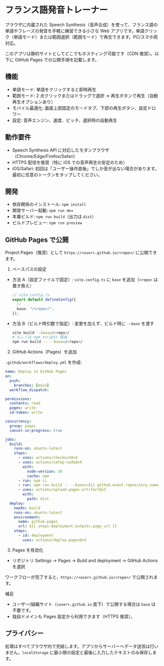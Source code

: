 # フランス語発音トレーナー

ブラウザに内蔵された Speech Synthesis（音声合成）を使って、フランス語の単語やフレーズの発音を手軽に練習できる小さな Web アプリです。単語クリック（単語モード）または範囲選択（範囲モード）で再生できます。PC/スマホ両対応。

このアプリは静的サイトとしてどこでもホスティング可能です（CDN 推奨）。以下に GitHub Pages での公開手順を記載します。

## 機能

- 単語モード: 単語をクリックすると即時再生
- 範囲モード: 2 点クリックまたはドラッグで選択 → 再生ボタンで再生（自動再生オプションあり）
- モバイル最適化: 画面上部固定のモードタブ、下部の再生ボタン、設定ドロワー
- 設定: 音声エンジン、速度、ピッチ、選択時の自動再生

## 動作要件

- Speech Synthesis API に対応したモダンブラウザ（Chrome/Edge/Firefox/Safari）
- HTTPS 配信を推奨（特に iOS での音声再生の安定のため）
- iOS/Safari: 初回は「ユーザー操作直後」でしか音が出ない場合があります。最初に任意のトークンをタップしてください。

## 開発

- 依存関係のインストール: `npm install`
- 開発サーバー起動: `npm run dev`
- 本番ビルド: `npm run build`（出力は `dist`）
- ビルドプレビュー: `npm run preview`

## GitHub Pages で公開

Project Pages（推奨）として `https://<user>.github.io/<repo>/` に公開できます。

1. ベースパスの設定

- 方法 A（設定ファイルで固定）: `vite.config.ts` に `base` を追加（`<repo>` は置き換え）

  ```ts
  // vite.config.ts
  export default defineConfig({
    // ...
    base: "/<repo>/",
  });
  ```

- 方法 B（ビルド時引数で指定）: 変更を加えず、ビルド時に `--base` を渡す

  ```bash
  vite build --base=/<repo>/
  # もしくは npm scripts 経由
  npm run build -- --base=/<repo>/
  ```

2. GitHub Actions（Pages）を追加

`.github/workflows/deploy.yml` を作成:

```yaml
name: Deploy to GitHub Pages
on:
  push:
    branches: [main]
  workflow_dispatch:

permissions:
  contents: read
  pages: write
  id-token: write

concurrency:
  group: pages
  cancel-in-progress: true

jobs:
  build:
    runs-on: ubuntu-latest
    steps:
      - uses: actions/checkout@v4
      - uses: actions/setup-node@v4
        with:
          node-version: 20
          cache: npm
      - run: npm ci
      - run: npm run build -- --base=/${{ github.event.repository.name }}/
      - uses: actions/upload-pages-artifact@v3
        with:
          path: dist
  deploy:
    needs: build
    runs-on: ubuntu-latest
    environment:
      name: github-pages
      url: ${{ steps.deployment.outputs.page_url }}
    steps:
      - id: deployment
        uses: actions/deploy-pages@v4
```

3. Pages を有効化

- リポジトリ Settings → Pages → Build and deployment → GitHub Actions を選択

ワークフローが完了すると、`https://<user>.github.io/<repo>/` で公開されます。

補足

- ユーザー/組織サイト（`<user>.github.io` 直下）で公開する場合は `base` は不要です。
- 独自ドメインも Pages 設定から利用できます（HTTPS 推奨）。

## プライバシー

処理はすべてブラウザ内で完結します。アプリからサーバーへデータ送信は行いません。`localStorage` に最小限の設定と最後に入力したテキストのみ保存します。
